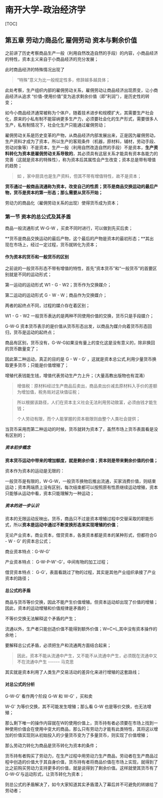 # 南开大学-政治经济学

[TOC]

## 第五章  劳动力商品化 雇佣劳动 资本与剩余价值

之前讲了历史考察商品生产一般（利用自然改造自然的手段）的内容，小商品经济的特性，资本主义来自于小商品经济的充分发展；

此时商品经济的特殊情况出现了

>  “特殊”意义为比一般规定性多，修辞越多越具体；

此处考察，生产组织内部的雇佣劳动关系，雇佣劳动让商品经济出现质变，让小商品经济从追求 “价值-使用价值”变为追求剩余价值（即“利润”），是历史性的转变；

如今小商品经济通常被称为个体户，随着技术进步和规模扩大，其需要生产社会化，原来的小私有制不能容纳更多生产力，必须要社会化的生产形式，需要很多人生产，私有制情况下，社会化生产只能通过雇佣劳动；

雇佣劳动关系是历史变革的产物，从商品经济内部发展出来，正是因为雇佣劳动，生产资料才成为了资本，所以生产的客观条件（机器，原材料，辅材，劳动手段、劳动对象等）不是资本，生产一般（利用自然改造自然的手段）不是资本，**生产资料转化为资本是雇佣劳动关系导致的**，其必须具有这层关系才能具有资本各能力的完善（这就是资本的特殊性），称为资本后其属性会产生改变；资本总是带有增值的趋势；

> 如 ，家中厨具也是生产资料，但其不带有增值特性，故不是资本；

**货币通过一般商品流通称为资本，改变自己的性质；货币是商品交换运动的最后产物，货币是资本的第一形态；那么需要从货币开始；**

劳动力的商品化（雇佣劳动关系的出现）使得货币成为资本；

### 第一节 资本的总公式及其矛盾

商品一般流通形式 W-G-W ，买卖不同时进行，可以做到先买后卖；

**货币是商品交换运动的最后产物，这个最后的产物是资本的最初形态；**其出现在市场上，经过一定过程，货币就转化为资本；

#### 作为资本的货币和一般货币的区别

之前说的一般货币形态不带有增值的特性，首先“资本货币”和“一般货币”的首要区别就是不同的运动形式；

第一运动的运动形式   W1 - G - W2；货币作为交换媒介；

第二运动的运动形式   G - W - W；商品作为交换媒介；

两者的起终点不同，过程的媒介存在着区别；

 W1 - G - W2 一般货币表达的是两种不同使用价值的交换，货币只是手段媒介；

G-W-G 资本货币表示的是价值从货币形态出发，以商品为媒介向着货币形态回归，货币是运动的起终点；

商品有区别，货币没有，G-W-G如果没有量上的变化这是没有意义的，除非换回的货币数量变了；

因此第二种运动，真正的目的是 G - W - G‘ ，这就是资本总公式,利用少量货币换取更多货币；只能是价值增殖了；

增殖代表钱能生钱，增值代表劳动生产力上升；（大量高教出版物也有混淆）

> 增值税：原材料经过生产商品后卖出，商品卖出价减去原材料入手价的差额为增加值，税务局对这块值征税；

> 所以根据该路径，人们在资本主义社会无法利用劳动致富，必须由钱才能生钱；
>
> 个人劳动有限，而个人能掌握的资本极限则由整个人类社会提供；

当货币采用而第二种运动的时候，货币就转为资本了，虽然市场上货币表面看是没有区别的；

##### 资本初步概念

**资本货币运动中带来的增加额度，就是剩余价值；资本则是带来剩余价值的价值；**

资本作为资本的运动是无限的：

一般货币是有限的，W-G-W，一般货币换物后推出流通，买家消费价值，则结束运动；资本两端质上没有区别，每次结束都可以按照原有性质继续运动增殖，资本只能够从运动中看，资本只能理解为一种运动；

##### 资本的进一步认识

资本的无限运动反映出，货币，商品只不过是资本增殖过程中交替采取的职能形式，所以**资本是运动中通过不断变换形态来实现增殖的价值**；

无论产业资本，商业资本，借贷资本，各类资本都是资本的某种形式，但都符合G - W - G‘ 的资本总公式；

商业资本特点：G-W-G'

产业资本特点： G-W-P-W'-G'，中间有物的加工过程；

借贷资本特点： G-G’，表面看跳过了物的过程，其实是其他产业组织承接了产业资本的路径；

#### 总公式的矛盾

商品与货币等价交换，因此不能产生价值增殖。但资本运动却出现了价值的增殖；因此，资本的运动增殖和价值规律是矛盾的；

不等价交换无法解释这个矛盾的产生；

流通以外，生产者只能创造价值不能得到额外价值；W=C+L,其中没有资本操作的余地；

要解释总公式矛盾，必须把生产和流通两方面结合起来；

> 因此，资本不能从流通中产生，又不能不从流通中产生，必须既在流通中又不在流通中产生 ------ 马克思

其实就是资本利用了人类生产交易活动的差异化来进行增殖的这套路线；

#### 对总公式的分析

G-W-G' 看作两个阶段   G-W 和 W-G'   ，买和卖

 W-G'  为等价交换，其不可能发生增殖；那么看  G-W  也是等价交换，也无法增殖；

那么剩下唯一的操作内容就在W的使用价值上，货币持有者必须要在市场上找到一种使用价值会在使用中变大的商品，那么只有劳动力才能有此类特性，其将这以增加的价值实现则从初始投入的少量货币变为了多量货币，则实现了价值增殖；

那么劳动力转化为商品是货币转化为资本的条件；

货币持有者购买了劳动力，在生产过程中用劳动力生产商品，劳动者在生产商品过程中创造的价值大于其自身价值，货币持有者将商品价值在市场上实现，就得到了比之前购买劳动力支持更多的价值，就是说得到了剩余价值。这样就使其货币有了G-W-G'与运动形式，让货币转化为资本；

则总公式的矛盾解决了，如今大家知道其实矛盾潜入了幕后并不可避免的转嫁给了劳动者；































